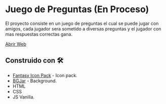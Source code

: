 # Juego de Preguntas (En Proceso)

El proyecto consiste en un juego de preguntas el cual se puede jugar con amigos, 
cada jugador sera sometido a diversas preguntas y el jugador con mas respuestas correctas gana.

[Abrir Web](https://franco-navarro.github.io/Juego-De-Preguntas/)

## Construido con 🛠️

- [Fantasy Icon Pack](https://iconscout.com/icon-pack/fantasy) - Icon pack.
- [BGJar](https://bgjar.com) - Background.
- HTML 
- CSS 
- JS Vanilla.
